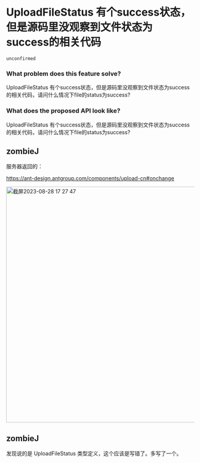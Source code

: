 # UploadFileStatus 有个success状态，但是源码里没观察到文件状态为success的相关代码

`unconfirmed`

### What problem does this feature solve?

UploadFileStatus 有个success状态，但是源码里没观察到文件状态为success的相关代码，请问什么情况下file的status为success?

### What does the proposed API look like?

UploadFileStatus 有个success状态，但是源码里没观察到文件状态为success的相关代码，请问什么情况下file的status为success?

<!-- generated by ant-design-issue-helper. DO NOT REMOVE -->

## zombieJ

服务器返回的：

https://ant-design.antgroup.com/components/upload-cn#onchange

<img width="630" alt="截屏2023-08-28 17 27 47" src="https://github.com/ant-design/ant-design/assets/5378891/6db4b21d-62f9-40bc-91a8-1ffb807b468b">

## zombieJ

发现说的是 UploadFileStatus 类型定义，这个应该是写错了。多写了一个。
